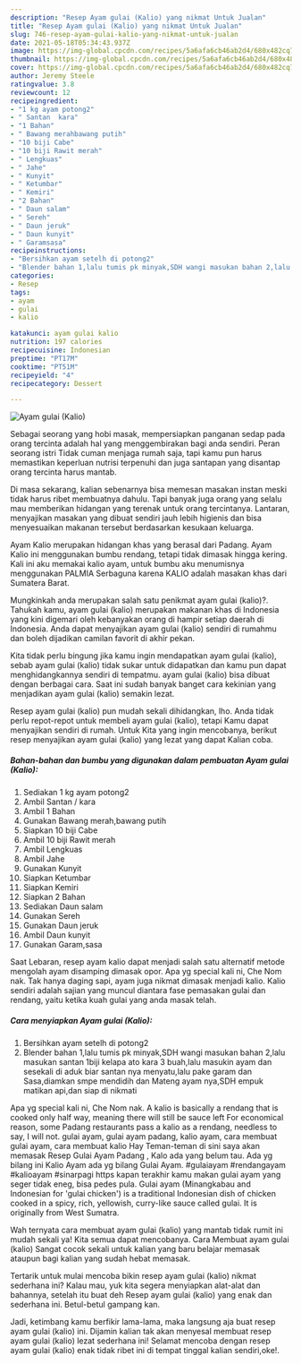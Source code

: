 ```yaml
---
description: "Resep Ayam gulai (Kalio) yang nikmat Untuk Jualan"
title: "Resep Ayam gulai (Kalio) yang nikmat Untuk Jualan"
slug: 746-resep-ayam-gulai-kalio-yang-nikmat-untuk-jualan
date: 2021-05-18T05:34:43.937Z
image: https://img-global.cpcdn.com/recipes/5a6afa6cb46ab2d4/680x482cq70/ayam-gulai-kalio-foto-resep-utama.jpg
thumbnail: https://img-global.cpcdn.com/recipes/5a6afa6cb46ab2d4/680x482cq70/ayam-gulai-kalio-foto-resep-utama.jpg
cover: https://img-global.cpcdn.com/recipes/5a6afa6cb46ab2d4/680x482cq70/ayam-gulai-kalio-foto-resep-utama.jpg
author: Jeremy Steele
ratingvalue: 3.8
reviewcount: 12
recipeingredient:
- "1 kg ayam potong2"
- " Santan  kara"
- "1 Bahan"
- " Bawang merahbawang putih"
- "10 biji Cabe"
- "10 biji Rawit merah"
- " Lengkuas"
- " Jahe"
- " Kunyit"
- " Ketumbar"
- " Kemiri"
- "2 Bahan"
- " Daun salam"
- " Sereh"
- " Daun jeruk"
- " Daun kunyit"
- " Garamsasa"
recipeinstructions:
- "Bersihkan ayam setelh di potong2"
- "Blender bahan 1,lalu tumis pk minyak,SDH wangi masukan bahan 2,lalu masukan santan 1biji kelapa ato kara 3 buah,lalu masukin ayam dan sesekali di aduk biar santan nya menyatu,lalu pake garam dan Sasa,diamkan smpe mendidih dan Mateng ayam nya,SDH empuk matikan api,dan siap di nikmati"
categories:
- Resep
tags:
- ayam
- gulai
- kalio

katakunci: ayam gulai kalio 
nutrition: 197 calories
recipecuisine: Indonesian
preptime: "PT17M"
cooktime: "PT51M"
recipeyield: "4"
recipecategory: Dessert

---
```



![Ayam gulai (Kalio)](https://img-global.cpcdn.com/recipes/5a6afa6cb46ab2d4/680x482cq70/ayam-gulai-kalio-foto-resep-utama.jpg)

Sebagai seorang yang hobi masak, mempersiapkan panganan sedap pada orang tercinta adalah hal yang menggembirakan bagi anda sendiri. Peran seorang istri Tidak cuman menjaga rumah saja, tapi kamu pun harus memastikan keperluan nutrisi terpenuhi dan juga santapan yang disantap orang tercinta harus mantab.

Di masa  sekarang, kalian sebenarnya bisa memesan masakan instan meski tidak harus ribet membuatnya dahulu. Tapi banyak juga orang yang selalu mau memberikan hidangan yang terenak untuk orang tercintanya. Lantaran, menyajikan masakan yang dibuat sendiri jauh lebih higienis dan bisa menyesuaikan makanan tersebut berdasarkan kesukaan keluarga. 

Ayam Kalio merupakan hidangan khas yang berasal dari Padang. Ayam Kalio ini menggunakan bumbu rendang, tetapi tidak dimasak hingga kering. Kali ini aku memakai kalio ayam, untuk bumbu aku menumisnya menggunakan PALMIA Serbaguna karena KALIO adalah masakan khas dari Sumatera Barat.

Mungkinkah anda merupakan salah satu penikmat ayam gulai (kalio)?. Tahukah kamu, ayam gulai (kalio) merupakan makanan khas di Indonesia yang kini digemari oleh kebanyakan orang di hampir setiap daerah di Indonesia. Anda dapat menyajikan ayam gulai (kalio) sendiri di rumahmu dan boleh dijadikan camilan favorit di akhir pekan.

Kita tidak perlu bingung jika kamu ingin mendapatkan ayam gulai (kalio), sebab ayam gulai (kalio) tidak sukar untuk didapatkan dan kamu pun dapat menghidangkannya sendiri di tempatmu. ayam gulai (kalio) bisa dibuat dengan berbagai cara. Saat ini sudah banyak banget cara kekinian yang menjadikan ayam gulai (kalio) semakin lezat.

Resep ayam gulai (kalio) pun mudah sekali dihidangkan, lho. Anda tidak perlu repot-repot untuk membeli ayam gulai (kalio), tetapi Kamu dapat menyajikan sendiri di rumah. Untuk Kita yang ingin mencobanya, berikut resep menyajikan ayam gulai (kalio) yang lezat yang dapat Kalian coba.

<!--inarticleads1-->

##### Bahan-bahan dan bumbu yang digunakan dalam pembuatan Ayam gulai (Kalio):

1. Sediakan 1 kg ayam potong2
1. Ambil  Santan / kara
1. Ambil 1 Bahan
1. Gunakan  Bawang merah,bawang putih
1. Siapkan 10 biji Cabe
1. Ambil 10 biji Rawit merah
1. Ambil  Lengkuas
1. Ambil  Jahe
1. Gunakan  Kunyit
1. Siapkan  Ketumbar
1. Siapkan  Kemiri
1. Siapkan 2 Bahan
1. Sediakan  Daun salam
1. Gunakan  Sereh
1. Gunakan  Daun jeruk
1. Ambil  Daun kunyit
1. Gunakan  Garam,sasa


Saat Lebaran, resep ayam kalio dapat menjadi salah satu alternatif metode mengolah ayam disamping dimasak opor. Apa yg special kali ni, Che Nom nak. Tak hanya daging sapi, ayam juga nikmat dimasak menjadi kalio. Kalio sendiri adalah sajian yang muncul diantara fase pemasakan gulai dan rendang, yaitu ketika kuah gulai yang anda masak telah. 

<!--inarticleads2-->

##### Cara menyiapkan Ayam gulai (Kalio):

1. Bersihkan ayam setelh di potong2
1. Blender bahan 1,lalu tumis pk minyak,SDH wangi masukan bahan 2,lalu masukan santan 1biji kelapa ato kara 3 buah,lalu masukin ayam dan sesekali di aduk biar santan nya menyatu,lalu pake garam dan Sasa,diamkan smpe mendidih dan Mateng ayam nya,SDH empuk matikan api,dan siap di nikmati


Apa yg special kali ni, Che Nom nak. A kalio is basically a rendang that is cooked only half way, meaning there will still be sauce left For economical reason, some Padang restaurants pass a kalio as a rendang, needless to say, I will not. gulai ayam, gulai ayam padang, kalio ayam, cara membuat gulai ayam, cara membuat kalio Hay Teman-teman di sini saya akan memasak Resep Gulai Ayam Padang , Kalo ada yang belum tau. Ada yg bilang ini Kalio Ayam ada yg bilang Gulai Ayam. #gulaiayam #rendangayam #kalioayam #sinarpagi https kapan terakhir kamu makan gulai ayam yang seger tidak eneg, bisa pedes pula. Gulai ayam (Minangkabau and Indonesian for &#39;gulai chicken&#39;) is a traditional Indonesian dish of chicken cooked in a spicy, rich, yellowish, curry-like sauce called gulai. It is originally from West Sumatra. 

Wah ternyata cara membuat ayam gulai (kalio) yang mantab tidak rumit ini mudah sekali ya! Kita semua dapat mencobanya. Cara Membuat ayam gulai (kalio) Sangat cocok sekali untuk kalian yang baru belajar memasak ataupun bagi kalian yang sudah hebat memasak.

Tertarik untuk mulai mencoba bikin resep ayam gulai (kalio) nikmat sederhana ini? Kalau mau, yuk kita segera menyiapkan alat-alat dan bahannya, setelah itu buat deh Resep ayam gulai (kalio) yang enak dan sederhana ini. Betul-betul gampang kan. 

Jadi, ketimbang kamu berfikir lama-lama, maka langsung aja buat resep ayam gulai (kalio) ini. Dijamin kalian tak akan menyesal membuat resep ayam gulai (kalio) lezat sederhana ini! Selamat mencoba dengan resep ayam gulai (kalio) enak tidak ribet ini di tempat tinggal kalian sendiri,oke!.

